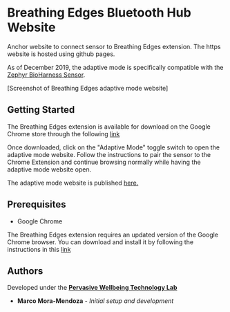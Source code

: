 # Breathing Edges Bluetooth Hub Website
Anchor website to connect sensor to Breathing Edges extension. The https website is hosted using github pages.

As of December 2019, the adaptive mode is specifically compatible with the [Zephyr BioHarness Sensor](https://www.zephyranywhere.com/).

[Screenshot of Breathing Edges adaptive mode website]

## Getting Started

The Breathing Edges extension is available for download on the Google Chrome store through the following [link](https://chrome.google.com/webstore/detail/breathing-edges/bfdgeibniodkfndpedigokbjkffoaboc?fbclid=IwAR2xAAuKU682uMxKVfOiMegXmB47ibh72AprPQ61DGwR8LritvmorKvHkD0)

Once downloaded, click on the "Adaptive Mode" toggle switch to open the adaptive mode website. Follow the instructions to pair the sensor to the Chrome Extension and continue browsing normally while having the adaptive mode website open.

The adaptive mode website is published [here.](https://pervasivewellbeingtech.github.io/Subliminal-ChromeExtension-BTHubWebsite/)

## Prerequisites

- Google Chrome

The Breathing Edges extension requires an updated version of the Google Chrome browser. You can download and install it by following the instructions in this [link](https://support.google.com/chrome/answer/95346?co=GENIE.Platform%3DDesktop&hl=en)

## Authors

Developed under the [**Pervasive Wellbeing Technology Lab**](http://med.stanford.edu/pervasivewellbeingtech.html)
* **Marco Mora-Mendoza** - *Initial setup and development*
